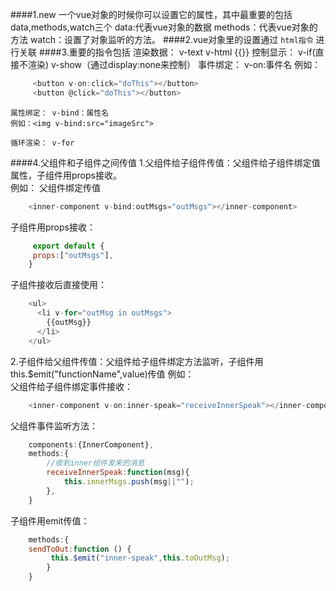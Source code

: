 ####1.new 一个vue对象的时候你可以设置它的属性，其中最重要的包括data,methods,watch三个 
	data:代表vue对象的数据 
	methods：代表vue对象的方法 
	watch：设置了对象监听的方法。 
####2.vue对象里的设置通过 `html指令`	进行关联 
####3.重要的指令包括 
	渲染数据： v-text   v-html	{{}}
	控制显示： v-if(直接不渲染)	v-show（通过display:none来控制） 
	事件绑定： v-on:事件名 
例如： 		
```javascript
	 <button v-on:click="doThis"></button>
	 <button @click="doThis"></button>
``` 
	属性绑定： v-bind：属性名  
	例如：<img v-bind:src="imageSrc">
		
    循环渲染： v-for  
####4.父组件和子组件之间传值 
1.父组件给子组件传值：父组件给子组件绑定值属性，子组件用props接收。  
例如： 
父组件绑定传值 
```javascript 
    <inner-component v-bind:outMsgs="outMsgs"></inner-component> 
``` 
子组件用props接收： 
```javascript 
     export default {
     props:["outMsgs"],
    }
``` 
子组件接收后直接使用： 
```javascript 
    <ul>
      <li v-for="outMsg in outMsgs">
        {{outMsg}}
      </li>
    </ul>
```

2.子组件给父组件传值：父组件给子组件绑定方法监听，子组件用this.$emit("functionName",value)传值
例如：  
父组件给子组件绑定事件接收： 
```javascript 
    <inner-component v-on:inner-speak="receiveInnerSpeak"></inner-component> 
```  
父组件事件监听方法：
```javascript
  	components:{InnerComponent},
  	methods:{
    	//收到inner组件发来的消息
    	receiveInnerSpeak:function(msg){
      		this.innerMsgs.push(msg||"");
    	},
  	} 
```
子组件用emit传值：  
```javascript
   	methods:{
    sendToOut:function () {
         this.$emit("inner-speak",this.toOutMsg);
        }
    }
```

